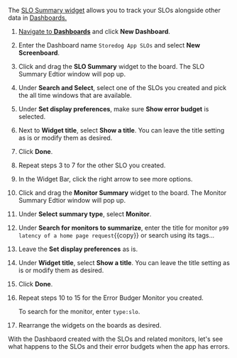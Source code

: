 The <a href="https://docs.datadoghq.com/dashboards/widgets/slo/" target="_blank">SLO Summary widget</a> allows you to track your SLOs alongside other data in <a href="https://docs.datadoghq.com/dashboards/" target="_blank">Dashboards. 

1.  Navigate to <a href="https://app.datadoghq.com/dashboard/lists" target="_datadog">**Dashboards**</a> and click **New Dashboard**.

2. Enter the Dashboard name `Storedog App SLOs` and select **New Screenboard**.

3. Click and drag the **SLO Summary** widget to the board. The SLO Summary Edtior window will pop up.

4. Under **Search and Select**, select one of the SLOs you created and pick the all time windows that are available.

5. Under **Set display preferences**, make sure **Show error budget** is selected.

6. Next to **Widget title**, select **Show a title**. You can leave the title setting as is or modify them as desired.

7. Click **Done**.

8. Repeat steps 3 to 7 for the other SLO you created.

9. In the Widget Bar, click the right arrow to see more options.

10. Click and drag the **Monitor Summary** widget to the board. The Monitor Summary Edtior window will pop up.

11. Under **Select summary type**, select **Monitor**.

12. Under **Search for monitors to summarize**, enter the title for monitor `p99 latency of a home page request`{{copy}} or search using its tags...

13. Leave the **Set display preferences** as is.

14. Under **Widget title**, select **Show a title**. You can leave the title setting as is or modify them as desired.

15. Click **Done**.

16. Repeat steps 10 to 15 for the Error Budger Monitor you created. 

    To search for the monitor, enter `type:slo`.

17. Rearrange the widgets on the boards as desired. 

With the Dashbaord created with the SLOs and related monitors, let's see what happens to the SLOs and their error budgets when the app has errors. 
